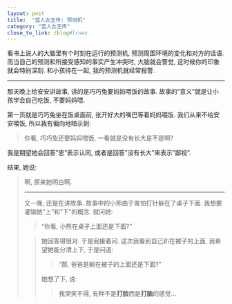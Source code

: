 ```yaml
---
layout: post
title:  "蓝人女王传: 预测机"
category: "蓝人女王传"
close_to_link: /blog#lrnwz
--- 
```


看书上说人的大脑里有个时刻在运行的预测机, 预测周围环境的变化和对方的话语. 而当自己的预测和所接受感知的事实产生冲突时, 大脑就会警觉, 这时候你的印象就会特别深刻. 和小孩待在一起, 我的预测机就经常报警.

---

那天晚上给安安讲故事, 讲的是巧巧兔要妈妈喂饭的故事. 故事的”意义”就是让小孩学会自己吃饭, 不要妈妈喂.

第一页就是巧巧兔坐在饭桌面前, 张开好大的嘴巴等着妈妈喂饭. 我们从来不给安安喂饭, 所以我有偏向地暗示到:

> 你看, 巧巧兔还要妈妈喂饭, 一看就是没有长大是不是啊?

我是期望她会回答”恩”表示认同, 或者是回答”没有长大”来表示”鄙视”.

结果, 她说:

<blockquote class="alt”>"不要长大~"</blockquote>

啊, 原来她明白啊.

---

又一晚, 还是在讲故事. 故事中的小熊由于害怕打针躲在了桌子下面. 我想要灌输她”上”和”下”的概念. 就问她:

> “你看, 小熊在桌子上面还是下面?”

<blockquote class="alt”>"下面"</blockquote>

她回答得很对. 于是我接着问. 这次我看到自己趴在被子的上面, 我希望她能分清上下, 于是问道:

> “那, 爸爸是躺在被子的上面还是下面?”

她想了下, 说:

<blockquote class="alt”>"爸爸在被子的**外面**!"</blockquote>

我哭笑不得, 有种不是**打脸**而是**打脑**的感觉...
